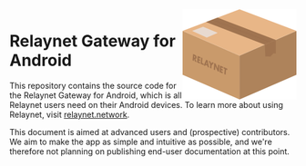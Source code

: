 <img src="./relaynet-logo.png" align="right"/>

# Relaynet Gateway for Android

This repository contains the source code for the Relaynet Gateway for Android, which is all Relaynet users need on their Android devices. To learn more about using Relaynet, visit [relaynet.network](https://relaynet.network/users).

This document is aimed at advanced users and (prospective) contributors. We aim to make the app as 
simple and intuitive as possible, and we're therefore not planning on publishing end-user 
documentation at this point.

